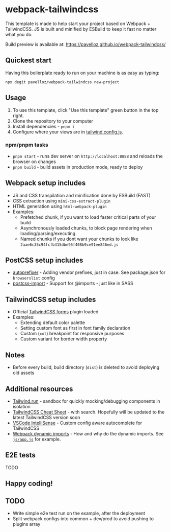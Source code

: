 # webpack-tailwindcss

This template is made to help start your project based on Webpack + TailwindCSS.
JS is built and minified by ESBuild to keep it fast no matter what you do.

Build preview is available at: https://pavelloz.github.io/webpack-tailwindcss/

## Quickest start

Having this boilerplate ready to run on your machine is as easy as typing:

    npx degit pavelloz/webpack-tailwindcss new-project

## Usage

1. To use this template, click "Use this template" green button in the top right.
2. Clone the repository to your computer
3. Install dependencies - `pnpm i`
4. Configure where your views are in [tailwind.config.js](https://github.com/pavelloz/webpack-tailwindcss-purgecss/blob/master/tailwind.config.js).

### npm/pnpm tasks

- `pnpm start` - runs dev server on `http://localhost:8888` and reloads the browser on changes
- `pnpm build` - build assets in production mode, ready to deploy

## Webpack setup includes

- JS and CSS transpilation and minification done by ESBuild (FAST)
- CSS extraction using `mini-css-extract-plugin`
- HTML generation using `html-webpack-plugin`
- Examples:
  - Prefetched chunk, if you want to load faster critical parts of your build
  - Asynchronously loaded chunks, to block page rendering when loading/parsing/executing
  - Named chunks if you dont want your chunks to look like `2aae6c35c94fcfb415dbe95f408b9ce91ee846ed.js`

## PostCSS setup includes

- [autoprefixer](https://github.com/postcss/autoprefixer) - Adding vendor prefixes, just in case. See package.json for `browserslist` config
- [postcss-import](https://github.com/postcss/postcss-import) - Support for @imports - just like in SASS

## TailwindCSS setup includes

- Official [TailwindCSS forms](https://tailwindcss.com/docs/plugins#forms) plugin loaded
- Examples:
  - Extending default color palette
  - Setting custom font as first in font family declaration
  - Custom (`xxl`) breakpoint for responsive purposes
  - Custom variant for border width property

## Notes

- Before every build, build directory (`dist`) is deleted to avoid deploying old assets

## Additional resources

- [Tailwind.run](https://tailwind.run/new) - sandbox for quickly mocking/debugging components in isolation
- [TailwindCSS Cheat Sheet](https://nerdcave.com/tailwind-cheat-sheet) - with search. Hopefully will be updated to the latest TailwindCSS version soon
- [VSCode IntelliSense](https://marketplace.visualstudio.com/items?itemName=bradlc.vscode-tailwindcss) - Custom config aware autocomplete for TailwindCSS
- [Webpack dynamic imports](https://medium.com/front-end-weekly/webpack-and-dynamic-imports-doing-it-right-72549ff49234) - How and why do the dynamic imports. See [`js/app.js`](src/js/app.js) for example.

## E2E tests

TODO

## Happy coding!

## TODO

- Write simple e2e test run on the example, after the deployment
- Split webpack configs into common + dev/prod to avoid pushing to plugins array
